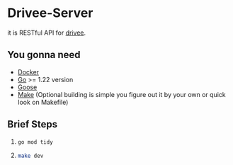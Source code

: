 # Drivee-Server

it is RESTful API for [drivee](https://github.com/kaleabAlemayehu/drivee).

## **You gonna need**

- [Docker](https://docker.com)
- [Go](https://go.dev/) >= 1.22 version
- [Goose](https://pressly.github.io/goose/)
- [Make](https://www.gnu.org/software/make/manual/make.html) (Optional building is simple you figure out it by your own or quick look on Makefile)

## Brief Steps

1. ```bash
   go mod tidy
   ```

2. ```bash
   make dev
   ```
